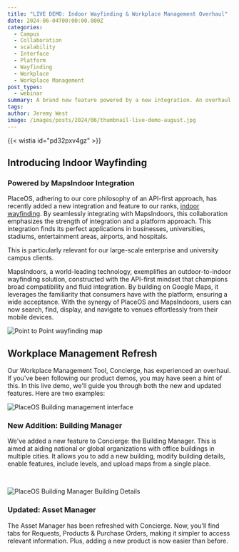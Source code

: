 ```yaml
---
title: "LIVE DEMO: Indoor Wayfinding & Workplace Management Overhaul"
date: 2024-06-04T00:00:00.000Z
categories:
  - Campus
  - Collaboration
  - scalability
  - Interface
  - Platform
  - Wayfinding
  - Workplace
  - Workplace Management
post_types:
  - webinar
summary: A brand new feature powered by a new integration. An overhaul of our workplace management application.
tags:
author: Jeremy West
image: /images/posts/2024/06/thumbnail-live-demo-august.jpg
---
```

‍{{< wistia id="pd32pxv4gz" >}}

Introducing Indoor Wayfinding
-----------------------------

### Powered by MapsIndoor Integration

PlaceOS, adhering to our core philosophy of an API-first approach, has recently added a new integration and feature to our ranks, [indoor wayfinding](https://www.placeos.com/app/visitor-management-app#wayfinding). By seamlessly integrating with MapsIndoors, this collaboration emphasizes the strength of integration and a platform approach. This integration finds its perfect applications in businesses, universities, stadiums, entertainment areas, airports, and hospitals.

This is particularly relevant for our large-scale enterprise and university campus clients.

MapsIndoors, a world-leading technology, exemplifies an outdoor-to-indoor wayfinding solution, constructed with the API-first mindset that champions broad compatibility and fluid integration. By building on Google Maps, it leverages the familiarity that consumers have with the platform, ensuring a wide acceptance. With the synergy of PlaceOS and MapsIndoors, users can now search, find, display, and navigate to venues effortlessly from their mobile devices.

![Point to Point wayfinding map](/images/posts/2024/06/913shots_so.png)

Workplace Management Refresh
----------------------------

Our Workplace Management Tool, Concierge, has experienced an overhaul. If you've been following our product demos, you may have seen a hint of this. In this live demo, we'll guide you through both the new and updated features. Here are two examples:

![PlaceOS Building management interface](/images/posts/2024/06/263shots_so.png)

### New Addition: Building Manager

We've added a new feature to Concierge: the Building Manager. This is aimed at aiding national or global organizations with office buildings in multiple cities. It allows you to add a new building, modify building details, enable features, include levels, and upload maps from a single place.

‍

![PlaceOS Building Manager Building Details](/images/posts/2024/06/building-manager-mock-up.png)

### Updated: Asset Manager

The Asset Manager has been refreshed with Concierge. Now, you'll find tabs for Requests, Products & Purchase Orders, making it simpler to access relevant information. Plus, adding a new product is now easier than before.

‍
